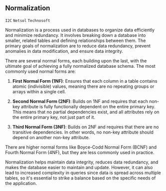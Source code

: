 ## Normalization
`I2C` `Netsol` `Technosoft`

Normalization is a process used in databases to organize data efficiently and minimize redundancy. It involves breaking down a database into smaller, related tables and defining relationships between them. The primary goals of normalization are to reduce data redundancy, prevent anomalies in data modification, and ensure data integrity.

There are several normal forms, each building upon the last, with the ultimate goal of achieving a fully normalized database schema. The most commonly used normal forms are:

1. **First Normal Form (1NF)**: Ensures that each column in a table contains atomic (indivisible) values, meaning there are no repeating groups or arrays within a single cell.

2. **Second Normal Form (2NF)**: Builds on 1NF and requires that each non-key attribute is fully functionally dependent on the entire primary key. This means that no partial dependencies exist, and all attributes rely on the entire primary key, not just part of it.

3. **Third Normal Form (3NF)**: Builds on 2NF and requires that there are no transitive dependencies. In other words, no non-key attribute should depend on another non-key attribute.

There are higher normal forms like Boyce-Codd Normal Form (BCNF) and Fourth Normal Form (4NF), but they are less commonly used in practice.

Normalization helps maintain data integrity, reduces data redundancy, and makes the database easier to maintain and update. However, it can also lead to increased complexity in queries since data is spread across multiple tables, so it's essential to strike a balance based on the specific needs of the application.
